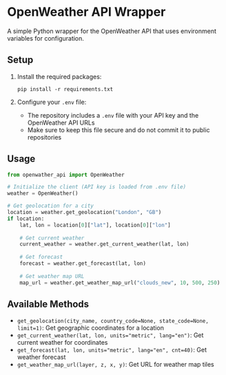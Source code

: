 # OpenWeather API Wrapper

A simple Python wrapper for the OpenWeather API that uses environment variables for configuration.

## Setup

1. Install the required packages:
   ```
   pip install -r requirements.txt
   ```

2. Configure your `.env` file:
   - The repository includes a `.env` file with your API key and the OpenWeather API URLs
   - Make sure to keep this file secure and do not commit it to public repositories

## Usage

```python
from openwather_api import OpenWeather

# Initialize the client (API key is loaded from .env file)
weather = OpenWeather()

# Get geolocation for a city
location = weather.get_geolocation("London", "GB")
if location:
    lat, lon = location[0]["lat"], location[0]["lon"]
    
    # Get current weather
    current_weather = weather.get_current_weather(lat, lon)
    
    # Get forecast
    forecast = weather.get_forecast(lat, lon)
    
    # Get weather map URL
    map_url = weather.get_weather_map_url("clouds_new", 10, 500, 250)
```

## Available Methods

- `get_geolocation(city_name, country_code=None, state_code=None, limit=1)`: Get geographic coordinates for a location
- `get_current_weather(lat, lon, units="metric", lang="en")`: Get current weather for coordinates
- `get_forecast(lat, lon, units="metric", lang="en", cnt=40)`: Get weather forecast
- `get_weather_map_url(layer, z, x, y)`: Get URL for weather map tiles